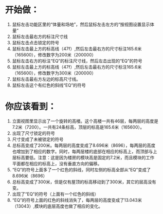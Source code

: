 # 开始做： #

1. 鼠标左击功能区里的“体量和场地”，然后鼠标左击左方的“按视图设置显示体量”
2. 鼠标左击最右方的标注尺寸线
3. 鼠标左击点击锁定的符号
4. 鼠标左击最上方的标高线（47f）,然后左击最右方的尺寸标注165.6米（165600），修改数字为200米（200000）
5. 鼠标左击右方的标注“EQ”的标注尺寸线，然后左击出现的“EQ”的符号
6. 鼠标左击最上方的标高线（47f）,然后左击最右方的尺寸标注165.6米（165600），修改数字为300米（200000）
7. 鼠标左击最右方左边的标高尺寸线。
8. 鼠标左击这个有红色的斜线“EQ”的符号

# 你应该看到： #

1. 立面视图里显示出了一个旋转的高楼。这个高楼一共有46层，每两层的高度是7.2米（7200）。一共有24条标高，顶层的标高是165.6米（165600）。
2. 出现了尺寸锁定的符号
3. 尺寸变成了未被锁定的符号
4. 总标高变成了200米。每两层的高度变成了8.696米（8696），每两层的高度也增加到了相应的数字。同时，每两层楼的底部在相应的标高上，而顶部与上层标高要低。注意：这是因为楼房的模块高是固定的7.2米，而且模块的工作平面都在相应的标高上，没有垂直方向的偏移。
5. “EQ”的符号上面多了一个红色的斜线，同时左侧的标高全部从“EQ”变成了8.696米（8696）
6. 总标高变成了300米，但是仅有屋顶的标高移动到了300米，其它的层高没有变。
7. 出现了“EQ”的符号（上面有一个红色的斜线）
8. “EQ”的符号上面的红色的斜线消失了，每两层的高度变成了13.043米（13043）,模块的底层高度也做了相应的变化。
